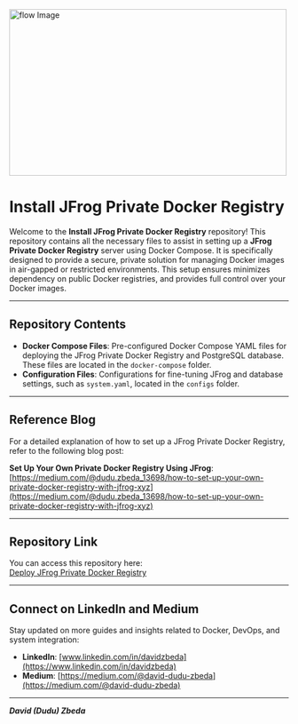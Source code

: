 <img src="./flow.png" alt="flow Image" width="500" height="300">

# Install JFrog Private Docker Registry

Welcome to the **Install JFrog Private Docker Registry** repository! This repository contains all the necessary files to assist in setting up a **JFrog Private Docker Registry** server using Docker Compose. It is specifically designed to provide a secure, private solution for managing Docker images in air-gapped or restricted environments. This setup ensures  minimizes dependency on public Docker registries, and provides full control over your Docker images.

---

## Repository Contents

- **Docker Compose Files**: Pre-configured Docker Compose YAML files for deploying the JFrog Private Docker Registry and PostgreSQL database. These files are located in the `docker-compose` folder.
- **Configuration Files**: Configurations for fine-tuning JFrog and database settings, such as `system.yaml`, located in the `configs` folder.

---

## Reference Blog
For a detailed explanation of how to set up a JFrog Private Docker Registry, refer to the following blog post:

**Set Up Your Own Private Docker Registry Using JFrog**: [https://medium.com/@dudu.zbeda_13698/how-to-set-up-your-own-private-docker-registry-with-jfrog-xyz](https://medium.com/@dudu.zbeda_13698/how-to-set-up-your-own-private-docker-registry-with-jfrog-xyz)

---

## Repository Link
You can access this repository here:  
[Deploy JFrog Private Docker Registry](https://github.com/dzbeda/private-docker-registry.git)

---

## Connect on LinkedIn and Medium
Stay updated on more guides and insights related to Docker, DevOps, and system integration:  
- **LinkedIn**: [www.linkedin.com/in/davidzbeda](https://www.linkedin.com/in/davidzbeda)  
- **Medium**: [https://medium.com/@david-dudu-zbeda](https://medium.com/@david-dudu-zbeda)

---

***David (Dudu) Zbeda***
